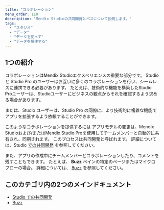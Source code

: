 ```yaml
---
title: "コラボレーション"
menu_order: 110
description: "Mendix Studioの共同開発とバズについて説明します。"
tags:
  - "スタジオ"
  - "データ"
  - "データを使って"
  - "データを操作する"
---
```


## 1つの紹介

コラボレーションはMendix Studioエクスペリエンスの重要な部分です。 Studio と Studio Pro のユーザーはお互いに多くのコラボレーションを行い、シームレスに連携できる必要があります。 たとえば、技術的な機能を構築したStudio Proユーザーは、Studioユーザーにビジネスの観点からそれを確認するよう求める場合があります。

または、Studio ユーザーは、Studio Pro の同僚に、より技術的に複雑な機能でアプリを拡張するよう依頼することができます。

このようなコラボレーションを提供するには アプリモデルの変更は、Mendix Studioおよび/またはMendix Studio Proを使用してチームメンバーと自動的に共有され、同期されます。 このプロセスは共同開発と呼ばれます。 詳細については、Studio [での共同開発](collaborative-development) を参照してください。

また、アプリの作成中にチームメンバーとコラボレーションしたり、コメントを残すこともできます。 たとえば、 **Buzz** ペインの特定のページまたはマイクロフローの場合。 詳細については、 [Buzz](collaboration-buzz) を参照してください。

## このカテゴリ内の2つのメインドキュメント

* [Studio での共同開発](collaborative-development)
* [Buzz](collaboration-buzz)